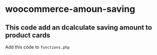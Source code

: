 # woocommerce-amoun-saving


## This code add an dcalculate saving amount to product cards
Add this code to <code>functions.php</code>
